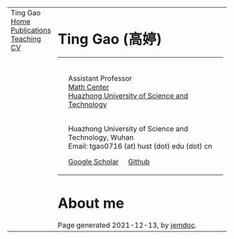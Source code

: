 <!DOCTYPE html PUBLIC "-//W3C//DTD XHTML 1.1//EN"
  "http://www.w3.org/TR/xhtml11/DTD/xhtml11.dtd">
<html xmlns="http://www.w3.org/1999/xhtml" xml:lang="en">
<head>
<meta name="generator" content="jemdoc, see http://jemdoc.jaboc.net/" />
<meta http-equiv="Content-Type" content="text/html;charset=utf-8" />
<link rel="stylesheet" href="jemdoc.css" type="text/css" />
<link rel="stylesheet" href="jemdoc.css" type="text/css" />
<title>Ting Gao</title>
</head>
<body>
<table summary="Table for page layout." id="tlayout">
<tr valign="top">
<td id="layout-menu">
<div class="menu-category">Ting Gao</div>
<div class="menu-item"><a href="index.html" class="current">Home</a></div>
<div class="menu-item"><a href="papers.html">Publications</a></div>
<div class="menu-item"><a href="teaching.html">Teaching</a></div>
<div class="menu-item"><a href="./cv.pdf">CV</a></div>
</td>
<td id="layout-content">
<div id="toptitle">
<h1>Ting Gao (高婷)</h1>
</div>
<table class="imgtable"><tr><td>
<td align="left"><p><br />
Assistant Professor <br /> 
<a href="http://mathcenter.hust.edu.cn/Chinese/index.htm">Math Center</a> <br /> 
<a href="http://mathcenter.hust.edu.cn">Huazhong University of Science and Technology</a></p>
<p><br />
Huazhong University of Science and Technology, Wuhan <br />
Email: tgao0716 (at) hust (dot) edu (dot) cn <br /></p>
<p><a href="https://scholar.google.com/citations?hl=en&user=dVe0F8cAAAAJ">Google Scholar</a> &nbsp;&nbsp;&nbsp; <a href="https://github.com/Ting-XR">Github</a><br /></p>
</td></tr></table>
<h1>About me</h1>
<p>
  </p>
<div id="footer">
<div id="footer-text">
Page generated 2021-12-13, by <a href="http://jemdoc.jaboc.net/">jemdoc</a>.
</div>
</div>
</td>
</tr>
</table>
</body>
</html>
